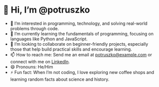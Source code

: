 # 👋 Hi, I’m @potruszko

- 👀 I’m interested in programming, technology, and solving real-world problems through code.
- 🌱 I’m currently learning the fundamentals of programming, focusing on languages like Python and JavaScript.
- 💞️ I’m looking to collaborate on beginner-friendly projects, especially those that help build practical skills and encourage learning.
- 📫 How to reach me: Send me an email at potruszko@example.com or connect with me on [LinkedIn](https://www.linkedin.com/in/potruszko).
- 😄 Pronouns: He/Him
- ⚡ Fun fact: When I’m not coding, I love exploring new coffee shops and learning random facts about science and history.

<!---
potruszko/potruszko is a ✨ special ✨ repository because its `README.md` (this file) appears on your GitHub profile.
You can click the Preview link to take a look at your changes.
--->
